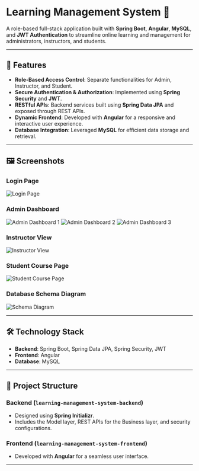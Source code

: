 # Learning Management System 📘

A role-based full-stack application built with **Spring Boot**, **Angular**, **MySQL**, and **JWT Authentication** to streamline online learning and management for administrators, instructors, and students.

---

## 🌟 Features
- **Role-Based Access Control**: Separate functionalities for Admin, Instructor, and Student.
- **Secure Authentication & Authorization**: Implemented using **Spring Security** and **JWT**.
- **RESTful APIs**: Backend services built using **Spring Data JPA** and exposed through REST APIs.
- **Dynamic Frontend**: Developed with **Angular** for a responsive and interactive user experience.
- **Database Integration**: Leveraged **MySQL** for efficient data storage and retrieval.

---

## 🖼️ Screenshots

### Login Page
![Login Page](https://github.com/user-attachments/assets/394eda6f-0af9-43fc-8053-d627a0e47e4f)

### Admin Dashboard
![Admin Dashboard 1](https://github.com/user-attachments/assets/58768b9b-b0b6-496c-b4ad-cb6097e4fb6b)
![Admin Dashboard 2](https://github.com/user-attachments/assets/148289f2-4c21-4295-b82c-391b8f6d7e19)
![Admin Dashboard 3](https://github.com/user-attachments/assets/c3896a9c-ad9a-4fcf-8097-8e20a32dd1c7)

### Instructor View
![Instructor View](screenshots/instructor-view.png)

### Student Course Page
![Student Course Page](screenshots/student-course-page.png)

### Database Schema Diagram
![Schema Diagram](screenshots/schema-diagram.png)

---

## 🛠️ Technology Stack
- **Backend**: Spring Boot, Spring Data JPA, Spring Security, JWT
- **Frontend**: Angular
- **Database**: MySQL

---

## 📂 Project Structure
### Backend (`learning-management-system-backend`)
- Designed using **Spring Initializr**.
- Includes the Model layer, REST APIs for the Business layer, and security configurations.

### Frontend (`learning-management-system-frontend`)
- Developed with **Angular** for a seamless user interface.

---


